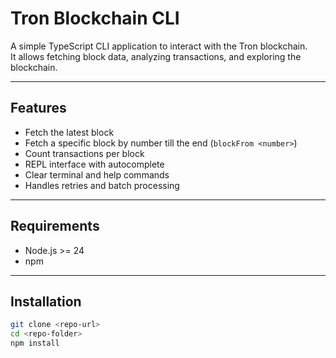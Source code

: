 # Tron Blockchain CLI

A simple TypeScript CLI application to interact with the Tron blockchain.  
It allows fetching block data, analyzing transactions, and exploring the blockchain.

---

## Features

- Fetch the latest block
- Fetch a specific block by number till the end (`blockFrom <number>`)
- Count transactions per block
- REPL interface with autocomplete
- Clear terminal and help commands
- Handles retries and batch processing

---

## Requirements

- Node.js >= 24
- npm

---

## Installation

```bash
git clone <repo-url>
cd <repo-folder>
npm install
```
